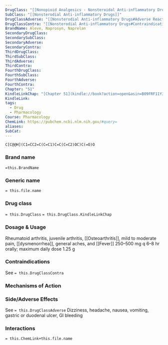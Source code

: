 ```yaml
---
DrugClass: "[[Nonopioid Analgesics - Nonsteroidal Anti-inflammatory Drugs]]"
SubClass: "[[Nonsterodial Anti-inflammatory Drugs]]"
DrugClassAdverse: "[[Nonsterodial Anti-inflammatory Drugs#Adverse Reactions]]"
DrugClassContra: "[[Nonsterodial Anti-inflammatory Drugs#Contraindications]]"
BrandName: Aleve, Naprosyn, Naprelan
SecondaryDrugClass: 
SecondarySubClass: 
SecondaryAdverse: 
SecondaryContra: 
ThirdDrugClass: 
ThirdSubClass: 
ThirdAdverse: 
ThirdContra: 
FourthDrugClass: 
FourthSubClass: 
FourthAdverse: 
FourthContra: 
Chapter: "51"
KindleLinkChap: "[Chapter 51](kindle://book?action=open&asin=B09FRF11YJ&location=30282)"
KindleLink: 
tags:
  - Drug
  - Pharmacology
Course: Pharmacology
ChemLink: https://pubchem.ncbi.nlm.nih.gov/#query=
aliases: 
SubCat:
---
```

```smiles
C[C@@H](C1=CC2=C(C=C1)C=C(C=C2)OC)C(=O)O
```

### Brand name
`=this.BrandName`

### Generic name
`= this.file.name`

### Drug class 
`= this.DrugClass`
	`= this.DrugClass.KindleLinkChap`

### Dosage & Usage
Rheumatoid arthritis, juvenile arthritis, [[Osteoarthritis]], mild to moderate pain, [[dysmenorrhea]], general aches, and [[Fever]]
250–500 mg q 6–8 hr orally; maximum daily dose 1.25 g 

### Contraindications
See `= this.DrugClassContra`

### Mechanisms of Action


### Side/Adverse Effects
See `= this.DrugClassAdverse`
Dizziness, headache, nausea, vomiting, gastric or duodenal ulcer, GI bleeding

### Interactions

`= this.ChemLink+this.file.name`

